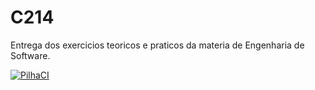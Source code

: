 # C214
 Entrega dos exercicios teoricos e praticos da materia de Engenharia de Software.
 
 [![PilhaCI](https://github.com/mairaalvs/C214/actions/workflows/maven.yml/badge.svg)](https://github.com/mairaalvs/C214/actions/workflows/maven.yml)
